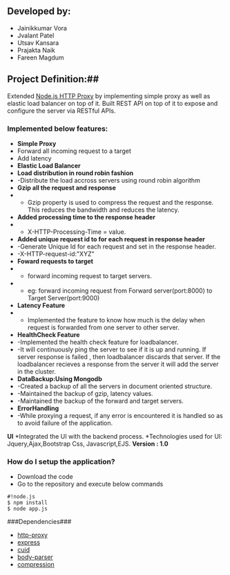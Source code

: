 
## Developed by: ##
* Jainikkumar Vora
* Jvalant Patel
* Utsav Kansara
* Prajakta Naik
* Fareen Magdum

## Project Definition:##
Extended [Node.js HTTP Proxy](https://github.com/nodejitsu/node-http-proxy) by implementing simple proxy as well as elastic load balancer on top of it. Built REST API on top of it to expose and configure the server via RESTful APIs.

### Implemented below features: ###
* **Simple Proxy**
* Forward all incoming request to a target
* Add latency
* **Elastic Load Balancer**
* **Load distribution in round robin fashion**
* -Distribute the load accross servers using round robin algorithm
* **Gzip all the request and response**
* - Gzip property is used to compress the request and the response. This reduces the bandwidth and reduces the latency.
* **Added processing time to the response header**
* - X-HTTP-Processing-Time = value.
* **Added unique request id to for each request in response header**
* -Generate Unique Id for each request and set in the response header.
* -X-HTTP-request-id:"XYZ"
* **Foward requests to target**
* - forward incoming request to target servers.
* - eg: forward incoming request from Forward  server(port:8000) to Target Server(port:9000)
* **Latency Feature**
* - Implemented the feature to know how much is the delay when request is forwarded from one server to other server.
* **HealthCheck Feature**
* -Implemented the health check feature for loadbalancer.
* -It will continuously ping the server to see if it is up and running. If server response is failed , then loadbalancer discards that server. If the loadbalancer recieves a response from the server it will add the server in the cluster.
* **DataBackup:Using Mongodb**
* -Created a backup of all the servers in document oriented structure.
* -Maintained the backup of gzip, latency values.
* -Maintained the backup of the forward and target servers.
* **ErrorHandling**
* -While proxying a request, if any error is encountered it is handled so as to avoid failure of the application.


**UI**
*Integrated the UI with the backend process.
*Technologies used for UI: Jquery,Ajax,Bootstrap Css, Javascript,EJS.
**Version : 1.0**

### How do I setup the application? ###

* Download the code
* Go to the repository and execute below commands
```
#!node.js
$ npm install
$ node app.js
```
###Dependencies###
* [http-proxy](https://github.com/nodejitsu/node-http-proxy)
* [express](http://expressjs.com/)
* [cuid](https://github.com/ericelliott/cuid)
* [body-parser](https://github.com/expressjs/body-parser)
* [compression](https://github.com/expressjs/compression)
